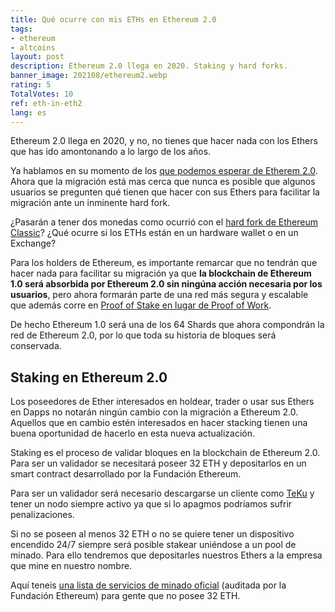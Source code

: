 ```yaml
---
title: Qué ocurre con mis ETHs en Ethereum 2.0
tags:
- ethereum
- altcoins
layout: post
description: Ethereum 2.0 llega en 2020. Staking y hard forks.
banner_image: 202108/ethereum2.webp
rating: 5
TotalVotes: 10
ref: eth-in-eth2
lang: es
---
```


Ethereum 2.0 llega en 2020, y no, no tienes que hacer nada con los Ethers que has ido amontonando a lo largo de los años.

<!--more-->

Ya hablamos en su momento de los [que podemos esperar de Etherem 2.0](/novedades-ethereum-2/). Ahora que la migración está mas cerca que nunca es posible que algunos usuarios se pregunten qué tienen que hacer con sus Ethers para facilitar la migración ante un inminente hard fork.

¿Pasarán a tener dos monedas como ocurrió con el [hard fork de Ethereum Classic](/hard-fork-vs-soft-fork/)? ¿Qué ocurre si los ETHs están en un hardware wallet o en un Exchange?

Para los holders de Ethereum, es importante remarcar que no tendrán que hacer nada para facilitar su migración ya que **la blockchain de Ethereum 1.0 será absorbida por Ethereum 2.0 sin ningúna acción necesaria por los usuarios**, pero ahora formarán parte de una red más segura y escalable que además corre en [Proof of Stake en lugar de Proof of Work](/proof-of-work-vs-proof-of-stake/).

De hecho Ethereum 1.0 será una de los 64 Shards que ahora compondrán la red de Ethereum 2.0, por lo que toda su historia de bloques será conservada.

## Staking en Ethereum 2.0

Los poseedores de Ether interesados en holdear, trader o usar sus Ethers en Dapps no notarán ningún cambio con la migración a Ethereum 2.0. Aquellos que en cambio estén interesados en hacer stacking tienen una buena oportunidad de hacerlo en esta nueva actualización.

Staking es el proceso de validar bloques en la blockchain de Ethereum 2.0. Para ser un validador se necesitará poseer 32 ETH y depositarlos en un smart contract desarrollado por la Fundación Ethereum.

Para ser un validador será necesario descargarse un cliente como <a rel="nofollow" href="https://consensys.net/knowledge-base/ethereum-2/teku/">TeKu</a> y tener un nodo siempre activo ya que si lo apagmos podríamos sufrir penalizaciones.

Si no se poseen al menos 32 ETH o no se quiere tener un dispositivo encendido 24/7 siempre será posible stakear uniéndose a un pool de minado. Para ello tendremos que depositarles nuestros Ethers a la empresa que mine en nuestro nombre.

Aquí teneis <a rel="nofollow" href="https://beaconcha.in/stakingServices">una lista de servicios de minado oficial</a> (auditada por la Fundación Ethereum) para gente que no posee 32 ETH.